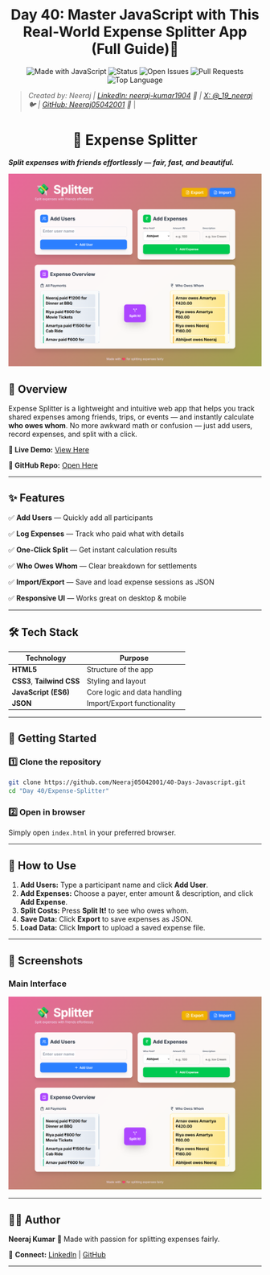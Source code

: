<div align="center">

# Day 40: Master JavaScript with This Real-World Expense Splitter App (Full Guide)🚀

![Made with JavaScript](https://img.shields.io/badge/Made%20with-JavaScript-yellow?style=flat-square)
![Status](https://img.shields.io/badge/Status-Active-success?style=flat-square)
![Open Issues](https://img.shields.io/github/issues/Neeraj05042001/40-Days-Javascript?style=flat-square)
![Pull Requests](https://img.shields.io/github/issues-pr/Neeraj05042001/40-Days-Javascript?style=flat-square)
![Top Language](https://img.shields.io/github/languages/top/Neeraj05042001/40-Days-Javascript?style=flat-square&color=yellow)




</div>

> *Created by: Neeraj | [LinkedIn: neeraj-kumar1904](https://linkedin.com/in/neeraj-kumar1904) 💼 | [X: @_19_neeraj](https://x.com/_19_neeraj) 🐦 | [GitHub: Neeraj05042001](https://github.com/Neeraj05042001) 🐙* |


<div align="center">



# 💸 Expense Splitter

</div>

**_Split expenses with friends effortlessly — fair, fast, and beautiful._**

![Expense Splitter Banner](./images//expense-splitter.png)



## 📌 Overview

Expense Splitter is a lightweight and intuitive web app that helps you track shared expenses among friends, trips, or events — and instantly calculate **who owes whom**. No more awkward math or confusion — just add users, record expenses, and split with a click.

**🔗 Live Demo:** [View Here](https://expense-splitter-pearl-mu.vercel.app/)

**📂 GitHub Repo:** [Open Here](https://github.com/Neeraj05042001/40-Days-Javascript/tree/main/Day%2040/Expense-Splitter)

---

## ✨ Features

✅ **Add Users** — Quickly add all participants

✅ **Log Expenses** — Track who paid what with details

✅ **One-Click Split** — Get instant calculation results

✅ **Who Owes Whom** — Clear breakdown for settlements

✅ **Import/Export** — Save and load expense sessions as JSON

✅ **Responsive UI** — Works great on desktop & mobile

---

## 🛠️ Tech Stack

| Technology           | Purpose                      |
| -------------------- | ---------------------------- |
| **HTML5**            | Structure of the app         |
| **CSS3**, **Tailwind CSS**             | Styling and layout           |
| **JavaScript (ES6)** | Core logic and data handling |
| **JSON**             | Import/Export functionality  |

---

## 🚀 Getting Started

### 1️⃣ Clone the repository

```bash
git clone https://github.com/Neeraj05042001/40-Days-Javascript.git
cd "Day 40/Expense-Splitter"
```

### 2️⃣ Open in browser

Simply open `index.html` in your preferred browser.

---

## 📖 How to Use

1. **Add Users:** Type a participant name and click **Add User**.
2. **Add Expenses:** Choose a payer, enter amount & description, and click **Add Expense**.
3. **Split Costs:** Press **Split It!** to see who owes whom.
4. **Save Data:** Click **Export** to save expenses as JSON.
5. **Load Data:** Click **Import** to upload a saved expense file.

---

## 📸 Screenshots

### Main Interface

<img src="./images/expense-splitter.png" alt="Expense Splitter UI" width="700">

---

## 👨‍💻 Author

**Neeraj Kumar**
💖 Made with passion for splitting expenses fairly.

📧 **Connect:** [LinkedIn](https://www.linkedin.com/in/neeraj-kumar-6204721b0/) | [GitHub](https://github.com/Neeraj05042001)

---
